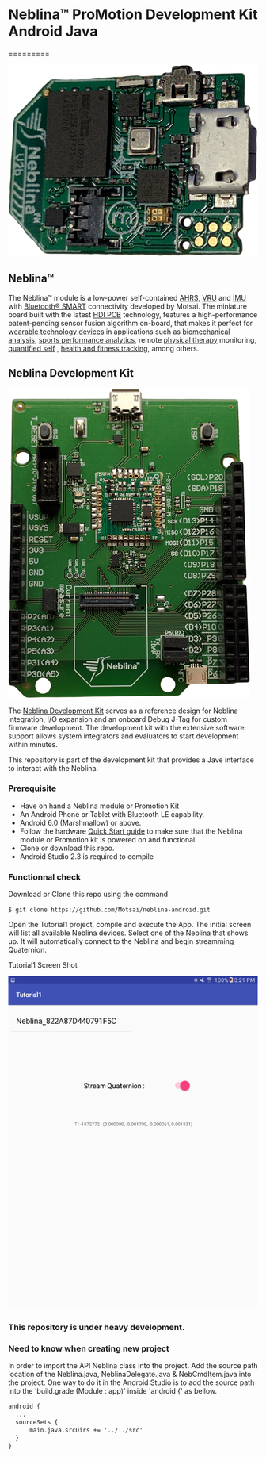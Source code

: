 # Neblina&trade; ProMotion Development Kit Android Java
=========  

![ProMotion Board](docs/images/V2btop.png)  

## Neblina&trade;
The Neblina&trade; module is a low-power self-contained [AHRS](https://en.wikipedia.org/wiki/Attitude_and_heading_reference_system), [VRU](https://en.wikipedia.org/wiki/Inertial_measurement_unit) and [IMU](https://en.wikipedia.org/wiki/Inertial_measurement_unit) with [Bluetooth&reg; SMART](https://en.wikipedia.org/wiki/Bluetooth_low_energy) connectivity developed by Motsai. The miniature board built with the latest [HDI PCB](https://en.wikipedia.org/wiki/Microvia) technology, features a high-performance patent-pending sensor fusion algorithm on-board, that makes it perfect for [wearable technology devices](https://en.wikipedia.org/wiki/Wearable_technology) in applications such as [biomechanical analysis](https://en.wikipedia.org/wiki/Biomechanics), [sports performance analytics](https://en.wikipedia.org/wiki/Sports_biomechanics), remote [physical therapy](https://en.wikipedia.org/wiki/Physical_therapy) monitoring, [quantified self](https://en.wikipedia.org/wiki/Quantified_Self) , [health and fitness tracking](https://en.wikipedia.org/wiki/Activity_tracker), among others.

## Neblina Development Kit

![ProMotion Board](docs/images/NeblinaDK_front_700.png)

The [Neblina Development Kit](http://neblina.io/) serves as a reference design for Neblina integration, I/O expansion and an onboard Debug J-Tag for custom firmware development. The development kit with the extensive software support allows system integrators and evaluators to start development within minutes.

This repository is part of the development kit that provides a Jave interface to interact with the Neblina.


### Prerequisite

* Have on hand a Neblina module or Promotion Kit
* An Android Phone or Tablet with Bluetooth LE capability.
* Android 6.0 (Marshmallow) or above.
* Follow the hardware [Quick Start guide](http://nebdox.motsai.com/ProMotion_DevKit/Getting_Started) to make sure that the Neblina module or Promotion kit is powered on and functional.
* Clone or download this repo.
* Android Studio 2.3 is required to compile

### Functionnal check  

Download or Clone this repo using the command

```
$ git clone https://github.com/Motsai/neblina-android.git
```

Open the Tutorial1 project, compile and execute the App.  The initial screen will list all available Neblina devices.  Select one of the Neblina that shows up.  It will automatically connect to the Neblina and begin streamming Quaternion.

Tutorial1 Screen Shot

![Tutorial1 Screen Shot](docs/images/Screenshot_Tutorial1.png)



### This repository is under heavy development.

### Need to know when creating new project

In order to import the API Neblina class into the project.  Add the source path location of the Neblina.java, NeblinaDelegate.java & NebCmdItem.java into the project.  One way to do it in the Android Studio is to add the source path into the 'build.grade (Module : app)' inside 'android {' as bellow.  

```
android {
  ...
  sourceSets {
      main.java.srcDirs += '../../src'
  }
}
```
